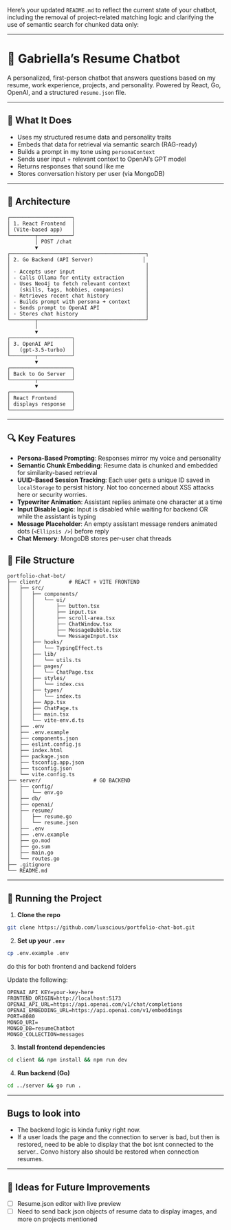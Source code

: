 Here’s your updated `README.md` to reflect the current state of your chatbot, including the removal of project-related matching logic and clarifying the use of semantic search for chunked data only:

---

# 🤖 Gabriella’s Resume Chatbot

A personalized, first-person chatbot that answers questions based on my resume, work experience, projects, and personality. Powered by React, Go, OpenAI, and a structured `resume.json` file.

---

## 🧠 What It Does

- Uses my structured resume data and personality traits
- Embeds that data for retrieval via semantic search (RAG-ready)
- Builds a prompt in my tone using `personaContext`
- Sends user input + relevant context to OpenAI’s GPT model
- Returns responses that sound like me
- Stores conversation history per user (via MongoDB)

---

## 🧱 Architecture

```
┌────────────────────┐
│ 1. React Frontend  │
│ (Vite-based app)   │
└────────┬───────────┘
         │ POST /chat
         ▼
┌────────────────────────────────────────────┐
│ 2. Go Backend (API Server)                │
│                                            │
│ - Accepts user input                       │
│ - Calls Ollama for entity extraction       │
│ - Uses Neo4j to fetch relevant context     │
│   (skills, tags, hobbies, companies)       │
│ - Retrieves recent chat history            │
│ - Builds prompt with persona + context     │
│ - Sends prompt to OpenAI API               │
│ - Stores chat history                      │
└────────┬───────────────────────────────────┘
         │
         ▼
┌────────────────────┐
│ 3. OpenAI API      │
│   (gpt-3.5-turbo)  │
└────────┬───────────┘
         ▼
┌────────────────────┐
│ Back to Go Server  │
└────────┬───────────┘
         ▼
┌────────────────────┐
│ React Frontend     │
│ displays response  │
└────────────────────┘
```

---

## 🔍 Key Features

- **Persona-Based Prompting**: Responses mirror my voice and personality
- **Semantic Chunk Embedding**: Resume data is chunked and embedded for similarity-based retrieval
- **UUID-Based Session Tracking**: Each user gets a unique ID saved in `localStorage` to persist history. Not too concerned about XSS attacks here or security worries.
- **Typewriter Animation**: Assistant replies animate one character at a time
- **Input Disable Logic**: Input is disabled while waiting for backend OR while the assistant is typing
- **Message Placeholder**: An empty assistant message renders animated dots (`<Ellipsis />`) before reply
- **Chat Memory**: MongoDB stores per-user chat threads

## 📁 File Structure

```
portfolio-chat-bot/
├── client/         # REACT + VITE FRONTEND
│   ├── src/
│   │   ├── components/
│   │   │   └── ui/
│   │   │       ├── button.tsx
│   │   │       ├── input.tsx
│   │   │       ├── scroll-area.tsx
│   │   │       ├── ChatWindow.tsx
│   │   │       ├── MessageBubble.tsx
│   │   │       └── MessageInput.tsx
│   │   ├── hooks/
│   │   │   └── TypingEffect.ts
│   │   ├── lib/
│   │   │   └── utils.ts
│   │   ├── pages/
│   │   │   └── ChatPage.tsx
│   │   ├── styles/
│   │   │   └── index.css
│   │   ├── types/
│   │   │   └── index.ts
│   │   ├── App.tsx
│   │   ├── ChatPage.ts
│   │   ├── main.tsx
│   │   └── vite-env.d.ts
│   ├── .env
│   ├── .env.example
│   ├── components.json
│   ├── eslint.config.js
│   ├── index.html
│   ├── package.json
│   ├── tsconfig.app.json
│   ├── tsconfig.json
│   └── vite.config.ts
├── server/                 # GO BACKEND
│   ├── config/
│   │   └── env.go
│   ├── db/
│   ├── openai/
│   ├── resume/
│   │   ├── resume.go
│   │   └── resume.json
│   ├── .env
│   ├── .env.example
│   ├── go.mod
│   ├── go.sum
│   ├── main.go
│   └── routes.go
├── .gitignore
└── README.md

```

---

## 🚀 Running the Project

1. **Clone the repo**

```bash
git clone https://github.com/luxscious/portfolio-chat-bot.git
```

2. **Set up your `.env`**

```bash
cp .env.example .env
```

do this for both frontend and backend folders

Update the following:

```env
OPENAI_API_KEY=your-key-here
FRONTEND_ORIGIN=http://localhost:5173
OPENAI_API_URL=https://api.openai.com/v1/chat/completions
OPENAI_EMBEDDING_URL=https://api.openai.com/v1/embeddings
PORT=8080
MONGO_URI=
MONGO_DB=resumeChatbot
MONGO_COLLECTION=messages
```

3. **Install frontend dependencies**

```bash
cd client && npm install && npm run dev
```

4. **Run backend (Go)**

```bash
cd ../server && go run .
```

---

## Bugs to look into

- The backend logic is kinda funky right now.
- If a user loads the page and the connection to server is bad, but then is restored, need to be able to display that the bot isnt connected to the server.. Convo history also should be restored when connection resumes.

---

## 🧪 Ideas for Future Improvements

- [ ] Resume.json editor with live preview
- [ ] Need to send back json objects of resume data to display images, and more on projects mentioned
